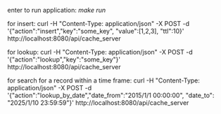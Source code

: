 
enter to run application:
*make run*

for insert:
curl -H "Content-Type: application/json" -X POST -d '{"action":"insert","key":"some_key", "value":[1,2,3], "ttl":10}' http://localhost:8080/api/cache_server

for lookup:
curl -H "Content-Type: application/json" -X POST -d '{"action":"lookup","key":"some_key"}' http://localhost:8080/api/cache_server

for search for a record within a time frame:
curl -H "Content-Type: application/json" -X POST -d '{"action":"lookup_by_date","date_from":"2015/1/1 00:00:00", "date_to": "2025/1/10 23:59:59"}' http://localhost:8080/api/cache_server
